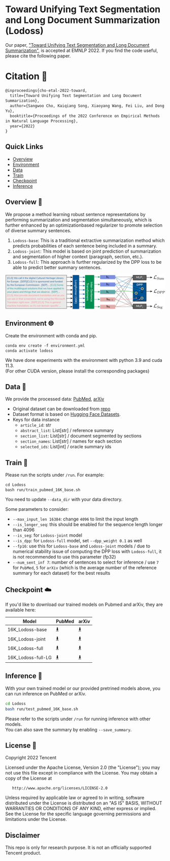 # Toward Unifying Text Segmentation and Long Document Summarization (Lodoss)
Our paper, ["Toward Unifying Text Segmentation and Long Document Summarization"](https://aclanthology.org/2022.emnlp-main.8/), is accepted at EMNLP 2022. If you find the code useful, please cite the following paper.

# Citation 🔖

    @inproceedings{cho-etal-2022-toward,
      title={Toward Unifying Text Segmentation and Long Document Summarization},
      author={Sangwoo Cho, Kaiqiang Song, Xiaoyang Wang, Fei Liu, and Dong Yu},
      booktitle={Proceedings of the 2022 Conference on Empirical Methods in Natural Language Processing},
      year={2022}
    }

## Quick Links
  - [Overview](#overview-)
  - [Environment](#environment-)
  - [Data](#data-)
  - [Train](#train-)
  - [Checkpoint](#checkpoint-️)
  - [Inference](#inference-)

## Overview 🔭
We propose a method learning robust sentence representations by performing summarization and segmentation simultaneously,
which is further enhanced by an optimizationbased regularizer to promote selection of diverse summary sentences.

1. ```Lodoss-base```: This is a traditional extractive summarization method which predicts probabilities of each 
   sentence being included in a summary.
2. ```Lodoss-joint```: This model is based on joint prediction of summarization and segmentation of higher context 
   (paragraph, section, etc.).
3. ```Lodoss-full```: This approach is further regularized by the DPP loss to be able to predict better summary 
   sentences.  

<div align='center'>

![](figure/model.png)
</div>

## Environment 🌐

Create the environment with conda and pip. 
```shell
conda env create -f environment.yml
conda activate lodoss
```
We have done experiments with the environment with python 3.9 and cuda 11.3. <br>(For other CUDA version, please 
install 
the corresponding packages)

## Data 💾
We provide the processed data: [PubMed](https://tencentoverseas-my.sharepoint.com/:u:/g/personal/swcho_global_tencent_com/EWh56at2ViNCpq0iyIZ1D8gBXFPFVs-ake58VinzbjRQsQ?e=RTtQwE), [arXiv](https://tencentoverseas-my.sharepoint.com/:u:/g/personal/swcho_global_tencent_com/EaPgWveSHbdCrPERMvW4z5EBYuSqU6FcSJq17Mq1Vbih4w?e=NBsSQk)
* Original dataset can be downloaded from [repo](https://github.com/armancohan/long-summarization)
* Dataset format is based on [Hugging Face Datasets](https://huggingface.co/docs/datasets/index).
* Keys for data instance
  * ```article_id```: str
  * ```abstract_list```: List[str] / reference summary
  * ```section_list```: List[str] / document segmented by sections
  * ```section_names```: List[str] / names for each section
  * ```selected_ids```: List[int] / oracle summary ids


## Train 🚅
Please run the scripts under `/run`. For example:
```shell
cd Lodoss
bash run/train_pubmed_16K_base.sh
```
You need to update ```--data_dir``` with your data directory.

Some parameters to consider:
* ```--max_input_len 16384```: change ```4096``` to limit the input length
* ```--is_longer_seq```: this should be enabled for the sequence length longer than 4096
* ```--is_seg```: for ```Lodoss-joint``` model
* ```--is_dpp```: for ```Lodoss-full``` model, set ```--dpp_weight 0.1``` as well
* ```--fp16```: use this for ```Lodoss-base``` and ```Lodoss-joint``` models / due to numerical stability issue 
  of computing the DPP loss with ```Lodoss-full```, it is not recommended to use this parameter (fp32)
* ```--num_sent_inf 7```: number of sentences to select for inference / use ```7``` for ```PubMed```, ```5``` for 
  ```arXiv``` (which is the average number of the reference summary for each dataset) for the best results


## Checkpoint ☁️
If you'd like to download our trained models on Pubmed and arXiv, they are available here:

| Model              | PubMed | arXiv |
|--------------------| ----------- | ----------- |
| 16K_Lodoss-base    | [⬇️](https://tencentoverseas-my.sharepoint.com/:u:/g/personal/swcho_global_tencent_com/EesejsO1NhVIv-9rRX2HiYsBfp4hMl_QVxQ5krjgwc5PTw?e=8mogBd)          |[⬇️](https://tencentoverseas-my.sharepoint.com/:u:/g/personal/swcho_global_tencent_com/EYpsK5yXW2ZNmhVcmibMp4wBhNXTYQnJapYahpEtaaffqQ?e=lAfK1U)         |
| 16K_Lodoss-joint   | [⬇️](https://tencentoverseas-my.sharepoint.com/:u:/g/personal/swcho_global_tencent_com/EROXUHimEzFIixAjh2pkhV4Bz_O8ZdE04iYm3xDfDmv3qA?e=OgonG1)        |[⬇️](https://tencentoverseas-my.sharepoint.com/:u:/g/personal/swcho_global_tencent_com/EdExQ8yuog9Dl61rpMvUPb8BIYtc2N-XHbpxMR0L3mtu6Q?e=317pCc)        |
| 16K_Lodoss-full    | [⬇️](https://tencentoverseas-my.sharepoint.com/:u:/g/personal/swcho_global_tencent_com/Ec-LCDSiYf5Hit2CLeqm5QIBeG2zCwXrD9PwJ442MkbipQ?e=MM7Knk)        |[⬇️](https://tencentoverseas-my.sharepoint.com/:u:/g/personal/swcho_global_tencent_com/EbR42Kt5oBtBreRO51wOMP4BNl2kYrJhg-yr7FCPAZA63A?e=4LMm00)       |
| 16K_Lodoss-full-LG | [⬇️](https://tencentoverseas-my.sharepoint.com/:u:/g/personal/swcho_global_tencent_com/EemF3n4RJkxPiGSMtQ02-aMBjg1IVVvVuHLdpBr68RZZMg?e=4K7Rl1)        |[⬇️](https://tencentoverseas-my.sharepoint.com/:u:/g/personal/swcho_global_tencent_com/EU7Bf8YJ1NpJs-WMwqJWGmoBhz8_dmv2em_Nh6uqsJ9lIg?e=GTwKBn)       |


## Inference 🤔
With your own trained model or our provided pretrined models above, you can run inference on PubMed or arXiv.

```bash
cd Lodoss
bash run/test_pubmed_16K_base.sh
```

Please refer to the scripts under ```/run``` for running inference with other models. <br>
You can also save the summary by enabling ```--save_summary```.

## License 📜
   Copyright 2022 Tencent

   Licensed under the Apache License, Version 2.0 (the "License");
   you may not use this file except in compliance with the License.
   You may obtain a copy of the License at

       http://www.apache.org/licenses/LICENSE-2.0

   Unless required by applicable law or agreed to in writing, software
   distributed under the License is distributed on an "AS IS" BASIS,
   WITHOUT WARRANTIES OR CONDITIONS OF ANY KIND, either express or implied.
   See the License for the specific language governing permissions and
   limitations under the License.
   
## Disclaimer
This repo is only for research purpose. It is not an officially supported Tencent product. 